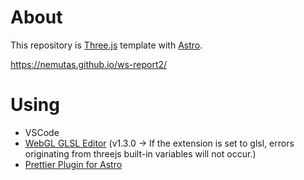 # About

This repository is [Three.js](https://threejs.org/) template with [Astro](https://astro.build/).

https://nemutas.github.io/ws-report2/

# Using

- VSCode
- [WebGL GLSL Editor](https://marketplace.visualstudio.com/items?itemName=raczzalan.webgl-glsl-editor) (v1.3.0 -> If the extension is set to glsl, errors originating from threejs built-in variables will not occur.)
- [Prettier Plugin for Astro](https://github.com/withastro/prettier-plugin-astro)
